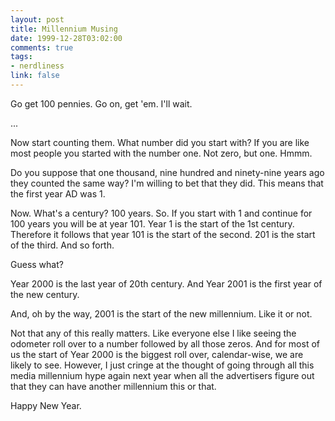 ```yaml
--- 
layout: post
title: Millennium Musing
date: 1999-12-28T03:02:00
comments: true
tags:
- nerdliness
link: false
---
```

Go get 100 pennies. Go on, get 'em. I'll wait.

...

Now start counting them. What number did you start with? If you are like most people you started with the number          one. Not zero, but one. Hmmm.

Do you suppose that one thousand, nine hundred and ninety-nine years ago they counted the same way? I'm          willing to bet that they did. This means that the first year AD was 1.

Now. What's a century? 100 years. So. If you start with 1 and continue for 100 years you will be at          year 101. Year 1 is the start of the 1st century. Therefore it follows that year 101 is the start of the          second. 201 is the start of the third. And so forth.

Guess what?

Year 2000 is the last year of 20th century. And Year 2001 is the first year of the new century.

And, oh by the way, 2001 is the start of the new millennium. Like it or not.





Not that any of this really matters. Like everyone else I like seeing the odometer roll over to a number          followed by all those zeros. And for most of us the start of Year 2000 is the biggest roll over, calendar-wise,          we are likely to see. However, I just cringe at the thought of going through all this media millennium hype          again next year when all the advertisers figure out that they can have another millennium this or that.



Happy New Year.
